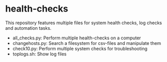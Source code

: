 # health-checks
This repository features multiple files for system health checks, log checks and automation tasks.
* all_checks.py: Perform multiple health-checks on a computer
* changehosts.py: Search a filesystem for csv-files and manipulate them
* check10.py: Perform multiple system checks for troubleshooting
* toplogs.sh: Show log files
